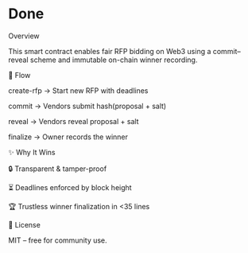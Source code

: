 # Done
Overview

This smart contract enables fair RFP bidding on Web3 using a commit–reveal scheme and immutable on-chain winner recording.

🚀 Flow

create-rfp → Start new RFP with deadlines

commit → Vendors submit hash(proposal + salt)

reveal → Vendors reveal proposal + salt

finalize → Owner records the winner

✨ Why It Wins

🔒 Transparent & tamper-proof

⏳ Deadlines enforced by block height

🏆 Trustless winner finalization in <35 lines

📜 License

MIT – free for community use.
